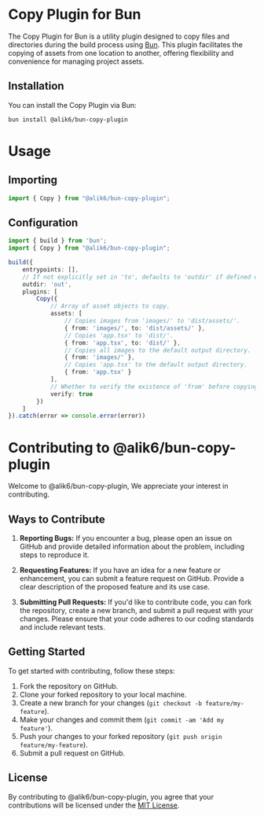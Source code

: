 # Copy Plugin for Bun

The Copy Plugin for Bun is a utility plugin designed to copy files and directories during the build process using [Bun](https://github.com/oven-sh/bun). This plugin facilitates the copying of assets from one location to another, offering flexibility and convenience for managing project assets.

## Installation

You can install the Copy Plugin via Bun:

```bash
bun install @alik6/bun-copy-plugin
```

# Usage

## Importing
```ts
import { Copy } from "@alik6/bun-copy-plugin";
```
## Configuration

```ts
import { build } from 'bun';
import { Copy } from "@alik6/bun-copy-plugin";

build({
    entrypoints: [],
    // If not explicitly set in 'to', defaults to 'outdir' if defined other 'dist/'.
    outdir: 'out',
    plugins: [
        Copy({
            // Array of asset objects to copy.
            assets: [
                // Copies images from 'images/' to 'dist/assets/'.
                { from: 'images/', to: 'dist/assets/' },
                // Copies 'app.tsx' to 'dist/'.
                { from: 'app.tsx', to: 'dist/' },
                // Copies all images to the default output directory.
                { from: 'images/' },
                // Copies 'app.tsx' to the default output directory.
                { from: 'app.tsx' }
            ],
            // Whether to verify the existence of 'from' before copying. If set to true, the plugin will exit if the source file or directory doesn't exist.
            verify: true 
        })
    ]
}).catch(error => console.error(error))

```
# Contributing to @alik6/bun-copy-plugin

Welcome to @alik6/bun-copy-plugin, We appreciate your interest in contributing.

## Ways to Contribute

1. **Reporting Bugs:** If you encounter a bug, please open an issue on GitHub and provide detailed information about the problem, including steps to reproduce it.

2. **Requesting Features:** If you have an idea for a new feature or enhancement, you can submit a feature request on GitHub. Provide a clear description of the proposed feature and its use case.

3. **Submitting Pull Requests:** If you'd like to contribute code, you can fork the repository, create a new branch, and submit a pull request with your changes. Please ensure that your code adheres to our coding standards and include relevant tests.

## Getting Started

To get started with contributing, follow these steps:

1. Fork the repository on GitHub.
2. Clone your forked repository to your local machine.
3. Create a new branch for your changes (`git checkout -b feature/my-feature`).
4. Make your changes and commit them (`git commit -am 'Add my feature'`).
5. Push your changes to your forked repository (`git push origin feature/my-feature`).
6. Submit a pull request on GitHub.


## License

By contributing to @alik6/bun-copy-plugin, you agree that your contributions will be licensed under the [MIT License](LICENSE.md).
